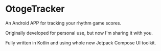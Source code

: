 # OtogeTracker
 An Android APP for tracking your rhythm game scores.

 Originally developed for personal use, but now I'm sharing it with you.

 Fully written in Kotlin and using whole new Jetpack Compose UI toolkit.
